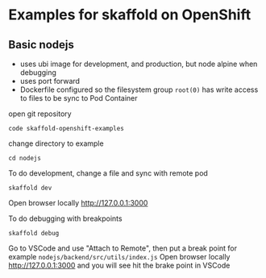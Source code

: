 # Examples for skaffold on OpenShift

## Basic nodejs
- uses ubi image for development, and production, but node alpine when debugging
- uses port forward
- Dockerfile configured so the filesystem group `root(0)` has write access to files to be sync to Pod Container

open git repository
```
code skaffold-openshift-examples
```

change directory to example
```
cd nodejs
```

To do development, change a file and sync with remote pod
```
skaffold dev
```
Open browser locally http://127.0.0.1:3000

To do debugging with breakpoints
```
skaffold debug
```

Go to VSCode and use "Attach to Remote", then put a break point for example `nodejs/backend/src/utils/index.js`
Open browser locally http://127.0.0.1:3000 and you will see hit the brake point in VSCode


